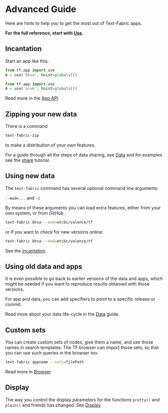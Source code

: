# Advanced Guide

Here are hints to help you to get the most out of Text-Fabric apps.

**For the full reference, start with [Use](Use.md).**

## Incantation 

Start an app like this: 

```python
from tf.app import use
A = use('bhsa', hoist=globals())
```

```python
from tf.app import use
A = use('uruk', hoist=globals())
```

Read more in the [App API](../Api/App.md#incantation)

## Zipping your new data

There is a command

```sh
text-fabric-zip
```

to make a distribution of your own features.

For a guide through all the steps of data sharing, see [Data](../Api/Data.md)
and for examples see the
[share]({{tutnb}}/bhsa/share.ipynb)
tutorial.

## Using new data

The `text-fabric` command has several optional command line arguments: 

`--mod=...` and `-c`

By means of these arguments you can load extra features, either from your own
system, or from GitHub.

```sh
text-fabric bhsa --mod=etcbc/valence/tf
```

or if you want to check for new versions online:

```sh
text-fabric bhsa --mod=etcbc/valence/tf
```

See the [incantation](../Api/App.md#incantation).

## Using old data and apps

It is even possible to go back to earlier versions of the data and apps,
which might be needed if you want to reproduce results obtained with
those versions.

For app and data, you can add specifiers to point to a specific
release or commit.

Read more about your data life-cycle in the [Data](../Api/Data.md) guide.

## Custom sets

You can create custom sets of nodes, give them a name, and use those names
in search templates. 
The TF browser can import those sets, so that you can use such queries in the browser too.

```sh
text-fabric appname --sets=filePath
```

Read more in [Browser](Browser.md#custom-sets).

## Display

The way you control the display parameters for the functions `pretty()` and `plain()`
and friends has changed. See [Display](../Api/App.md#display).
